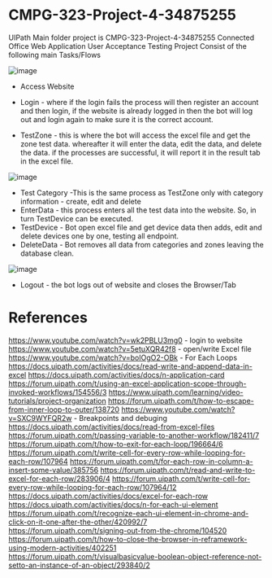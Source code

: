 # CMPG-323-Project-4-34875255
UIPath
Main folder project is CMPG-323-Project-4-34875255 Connected Office Web Application User Acceptance Testing
Project Consist of the following main Tasks/Flows

![image](https://user-images.githubusercontent.com/89706817/197419826-a1ae8fc0-55e8-436b-b316-235932cb74c4.png)

* Access Website

* Login - where if the login fails the process will then register an account and then login, if the website is already logged in then the bot will log out and login again to make sure it is the correct account.

* TestZone - this is where the bot will access the excel file and get the zone test data. whereafter it will enter the data, edit the data, and delete the data. if the processes are successful, it will report it in the result tab in the excel file.

![image](https://user-images.githubusercontent.com/89706817/197419841-9c03e111-f596-41a6-804d-cd4115be6f0e.png)

* Test Category -This is the same process as TestZone only with category information - create, edit and delete
* EnterData - this process enters all the test data into the website. So, in turn TestDevice can be executed.
* TestDevice - Bot open excel file and get device data then adds, edit and delete devices one by one, testing all endpoint.
* DeleteData - Bot removes all data from categories and zones leaving the database clean.

![image](https://user-images.githubusercontent.com/89706817/197419970-8bb55456-1db1-437d-b6d3-a4dbae5dad3e.png)

* Logout - the bot logs out of website and closes the Browser/Tab

# References
https://www.youtube.com/watch?v=wk2PBLU3mg0 - login to website <br />
https://www.youtube.com/watch?v=5etuXQR42f8 - open/write Excel file <br />
https://www.youtube.com/watch?v=boIOgO2-OBk - For Each Loops
https://docs.uipath.com/activities/docs/read-write-and-append-data-in-excel
https://docs.uipath.com/activities/docs/n-application-card
https://forum.uipath.com/t/using-an-excel-application-scope-through-invoked-workflows/154556/3
https://www.uipath.com/learning/video-tutorials/project-organization
https://forum.uipath.com/t/how-to-escape-from-inner-loop-to-outer/138720
https://www.youtube.com/watch?v=SXC9WYFQR2w - Breakpoints and debuging
https://docs.uipath.com/activities/docs/read-from-excel-files
https://forum.uipath.com/t/passing-variable-to-another-workflow/182411/7
https://forum.uipath.com/t/how-to-exit-for-each-loop/196664/6
https://forum.uipath.com/t/write-cell-for-every-row-while-looping-for-each-row/107964
https://forum.uipath.com/t/for-each-row-in-column-a-insert-some-value/385756
https://forum.uipath.com/t/read-and-write-to-excel-for-each-row/283906/4
https://forum.uipath.com/t/write-cell-for-every-row-while-looping-for-each-row/107964/12
https://docs.uipath.com/activities/docs/excel-for-each-row
https://docs.uipath.com/activities/docs/n-for-each-ui-element
https://forum.uipath.com/t/recognize-each-ui-element-in-chrome-and-click-on-it-one-after-the-other/420992/7
https://forum.uipath.com/t/signing-out-from-the-chrome/104520
https://forum.uipath.com/t/how-to-close-the-browser-in-reframework-using-modern-activities/402251
https://forum.uipath.com/t/visualbasicvalue-boolean-object-reference-not-setto-an-instance-of-an-object/293840/2
